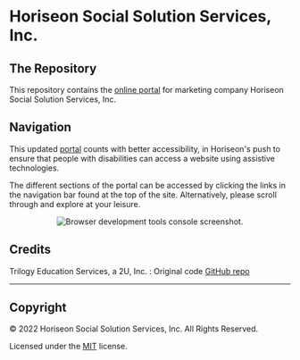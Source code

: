 # Horiseon Social Solution Services, Inc. 

## The Repository

This repository contains the [online portal](https://c-navarroperez.github.io/theHoriseonExperience/) for marketing company Horiseon Social Solution Services, Inc. 


## Navigation

This updated [portal](https://c-navarroperez.github.io/theHoriseonExperience/) counts with better accessibility, in Horiseon's push to ensure that people with disabilities can access a website using assistive technologies.

The different sections of the portal can be accessed by clicking the links in the navigation bar found at the top of the site. Alternatively, please scroll through and explore at your leisure.

<p align="center">
  <img alt="Browser development tools console screenshot." src="assets\images\horiseon-social-solution-services-1.png">
</p>


## Credits

Trilogy Education Services, a 2U, Inc. : Original code [GitHub repo](https://git.bootcampcontent.com/uk-edx-16-week/UK-VIRT-FE-PT-10-2022-U-LOLC/-/tree/main/01-html-git-github-module/04-code-refactor-lesson/challenge)

---

## Copyright

© 2022 Horiseon Social Solution Services, Inc. All Rights Reserved.

Licensed under the [MIT](LICENSE.txt) license.





